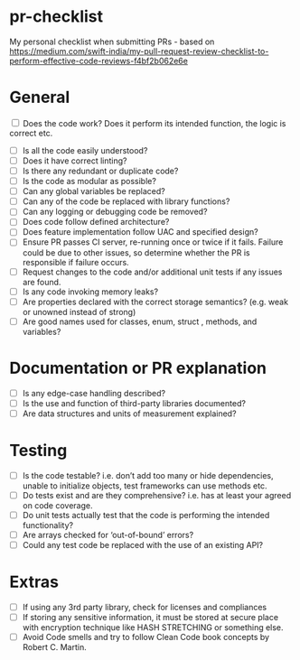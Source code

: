 # pr-checklist
My personal checklist when submitting PRs - based on https://medium.com/swift-india/my-pull-request-review-checklist-to-perform-effective-code-reviews-f4bf2b062e6e
# **General**

 <input type="checkbox" />  Does the code work? Does it perform its intended function, the logic is correct etc.
- [ ]  Is all the code easily understood?
- [ ]  Does it have correct linting?
- [ ]  Is there any redundant or duplicate code?
- [ ]  Is the code as modular as possible?
- [ ]  Can any global variables be replaced?
- [ ]  Can any of the code be replaced with library functions?
- [ ]  Can any logging or debugging code be removed?
- [ ]  Does code follow defined architecture?
- [ ]  Does feature implementation follow UAC and specified design?
- [ ]  Ensure PR passes CI server, re-running once or twice if it fails. Failure could be due to other issues, so determine whether the PR is responsible if failure occurs.
- [ ]  Request changes to the code and/or additional unit tests if any issues are found.
- [ ]  Is any code invoking memory leaks?
- [ ]  Are properties declared with the correct storage semantics? (e.g. weak or unowned instead of strong)
- [ ]  Are good names used for classes, enum, struct , methods, and variables?

# **Documentation or PR explanation**

- [ ]  Is any edge-case handling described?
- [ ]  Is the use and function of third-party libraries documented?
- [ ]  Are data structures and units of measurement explained?

# **Testing**

- [ ]  Is the code testable? i.e. don’t add too many or hide dependencies, unable to initialize objects, test frameworks can use methods etc.
- [ ]  Do tests exist and are they comprehensive? i.e. has at least your agreed on code coverage.
- [ ]  Do unit tests actually test that the code is performing the intended functionality?
- [ ]  Are arrays checked for ‘out-of-bound’ errors?
- [ ]  Could any test code be replaced with the use of an existing API?

# Extras

- [ ]  If using any 3rd party library, check for licenses and compliances
- [ ]  If storing any sensitive information, it must be stored at secure place with encryption technique like HASH STRETCHING or something else.
- [ ]  Avoid Code smells and try to follow Clean Code book concepts by Robert C. Martin.

